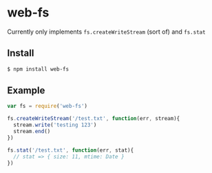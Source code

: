 web-fs
===

Currently only implements `fs.createWriteStream` (sort of) and `fs.stat`

## Install

```bash
$ npm install web-fs
```

## Example

```js
var fs = require('web-fs')

fs.createWriteStream('/test.txt', function(err, stream){
  stream.write('testing 123')
  stream.end()
})

fs.stat('/test.txt', function(err, stat){
  // stat => { size: 11, mtime: Date }
})
```